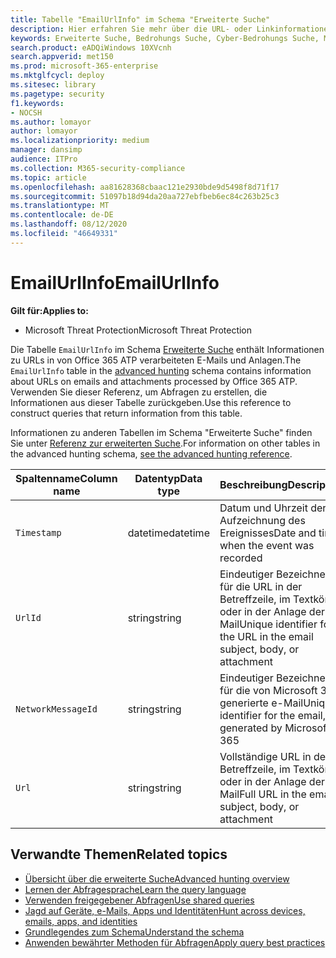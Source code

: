 ```yaml
---
title: Tabelle "EmailUrlInfo" im Schema "Erweiterte Suche"
description: Hier erfahren Sie mehr über die URL- oder Linkinformationen in der Tabelle "EmailUrlInfo" des Schemas "Erweiterte Suche".
keywords: Erweiterte Suche, Bedrohungs Suche, Cyber-Bedrohungs Suche, Microsoft Threat Protection, Microsoft 365, MTP, m365, Suche, Abfrage, Telemetrie, Schemareferenz, Kusto, Tabelle, Spalte, Datentyp, Beschreibung, EmailUrlInfo, Netzwerknachrichten-ID, URL, Link
search.product: eADQiWindows 10XVcnh
search.appverid: met150
ms.prod: microsoft-365-enterprise
ms.mktglfcycl: deploy
ms.sitesec: library
ms.pagetype: security
f1.keywords:
- NOCSH
ms.author: lomayor
author: lomayor
ms.localizationpriority: medium
manager: dansimp
audience: ITPro
ms.collection: M365-security-compliance
ms.topic: article
ms.openlocfilehash: aa81628368cbaac121e2930bde9d5498f8d71f17
ms.sourcegitcommit: 51097b18d94da20aa727ebfbeb6ec84c263b25c3
ms.translationtype: MT
ms.contentlocale: de-DE
ms.lasthandoff: 08/12/2020
ms.locfileid: "46649331"
---
```

# <a name="emailurlinfo"></a><span data-ttu-id="d3939-104">EmailUrlInfo</span><span class="sxs-lookup"><span data-stu-id="d3939-104">EmailUrlInfo</span></span>

<span data-ttu-id="d3939-105">**Gilt für:**</span><span class="sxs-lookup"><span data-stu-id="d3939-105">**Applies to:**</span></span>
- <span data-ttu-id="d3939-106">Microsoft Threat Protection</span><span class="sxs-lookup"><span data-stu-id="d3939-106">Microsoft Threat Protection</span></span>

<span data-ttu-id="d3939-107">Die Tabelle `EmailUrlInfo` im Schema [Erweiterte Suche](advanced-hunting-overview.md) enthält Informationen zu URLs in von Office 365 ATP verarbeiteten E-Mails und Anlagen.</span><span class="sxs-lookup"><span data-stu-id="d3939-107">The `EmailUrlInfo` table in the [advanced hunting](advanced-hunting-overview.md) schema contains information about URLs on emails and attachments processed by Office 365 ATP.</span></span> <span data-ttu-id="d3939-108">Verwenden Sie dieser Referenz, um Abfragen zu erstellen, die Informationen aus dieser Tabelle zurückgeben.</span><span class="sxs-lookup"><span data-stu-id="d3939-108">Use this reference to construct queries that return information from this table.</span></span>

<span data-ttu-id="d3939-109">Informationen zu anderen Tabellen im Schema "Erweiterte Suche" finden Sie unter [Referenz zur erweiterten Suche](advanced-hunting-schema-tables.md).</span><span class="sxs-lookup"><span data-stu-id="d3939-109">For information on other tables in the advanced hunting schema, [see the advanced hunting reference](advanced-hunting-schema-tables.md).</span></span>

| <span data-ttu-id="d3939-110">Spaltenname</span><span class="sxs-lookup"><span data-stu-id="d3939-110">Column name</span></span> | <span data-ttu-id="d3939-111">Datentyp</span><span class="sxs-lookup"><span data-stu-id="d3939-111">Data type</span></span> | <span data-ttu-id="d3939-112">Beschreibung</span><span class="sxs-lookup"><span data-stu-id="d3939-112">Description</span></span> |
|-------------|-----------|-------------|
| `Timestamp` | <span data-ttu-id="d3939-113">datetime</span><span class="sxs-lookup"><span data-stu-id="d3939-113">datetime</span></span> | <span data-ttu-id="d3939-114">Datum und Uhrzeit der Aufzeichnung des Ereignisses</span><span class="sxs-lookup"><span data-stu-id="d3939-114">Date and time when the event was recorded</span></span> |
| `UrlId` | <span data-ttu-id="d3939-115">string</span><span class="sxs-lookup"><span data-stu-id="d3939-115">string</span></span> | <span data-ttu-id="d3939-116">Eindeutiger Bezeichner für die URL in der Betreffzeile, im Textkörper oder in der Anlage der E-Mail</span><span class="sxs-lookup"><span data-stu-id="d3939-116">Unique identifier for the URL in the email subject, body, or attachment</span></span> |
| `NetworkMessageId` | <span data-ttu-id="d3939-117">string</span><span class="sxs-lookup"><span data-stu-id="d3939-117">string</span></span> | <span data-ttu-id="d3939-118">Eindeutiger Bezeichner für die von Microsoft 365 generierte e-Mail</span><span class="sxs-lookup"><span data-stu-id="d3939-118">Unique identifier for the email, generated by Microsoft 365</span></span> |
| `Url` | <span data-ttu-id="d3939-119">string</span><span class="sxs-lookup"><span data-stu-id="d3939-119">string</span></span> | <span data-ttu-id="d3939-120">Vollständige URL in der Betreffzeile, im Textkörper oder in der Anlage der E-Mail</span><span class="sxs-lookup"><span data-stu-id="d3939-120">Full URL in the email subject, body, or attachment</span></span> |

## <a name="related-topics"></a><span data-ttu-id="d3939-121">Verwandte Themen</span><span class="sxs-lookup"><span data-stu-id="d3939-121">Related topics</span></span>
- [<span data-ttu-id="d3939-122">Übersicht über die erweiterte Suche</span><span class="sxs-lookup"><span data-stu-id="d3939-122">Advanced hunting overview</span></span>](advanced-hunting-overview.md)
- [<span data-ttu-id="d3939-123">Lernen der Abfragesprache</span><span class="sxs-lookup"><span data-stu-id="d3939-123">Learn the query language</span></span>](advanced-hunting-query-language.md)
- [<span data-ttu-id="d3939-124">Verwenden freigegebener Abfragen</span><span class="sxs-lookup"><span data-stu-id="d3939-124">Use shared queries</span></span>](advanced-hunting-shared-queries.md)
- [<span data-ttu-id="d3939-125">Jagd auf Geräte, e-Mails, Apps und Identitäten</span><span class="sxs-lookup"><span data-stu-id="d3939-125">Hunt across devices, emails, apps, and identities</span></span>](advanced-hunting-query-emails-devices.md)
- [<span data-ttu-id="d3939-126">Grundlegendes zum Schema</span><span class="sxs-lookup"><span data-stu-id="d3939-126">Understand the schema</span></span>](advanced-hunting-schema-tables.md)
- [<span data-ttu-id="d3939-127">Anwenden bewährter Methoden für Abfragen</span><span class="sxs-lookup"><span data-stu-id="d3939-127">Apply query best practices</span></span>](advanced-hunting-best-practices.md)
